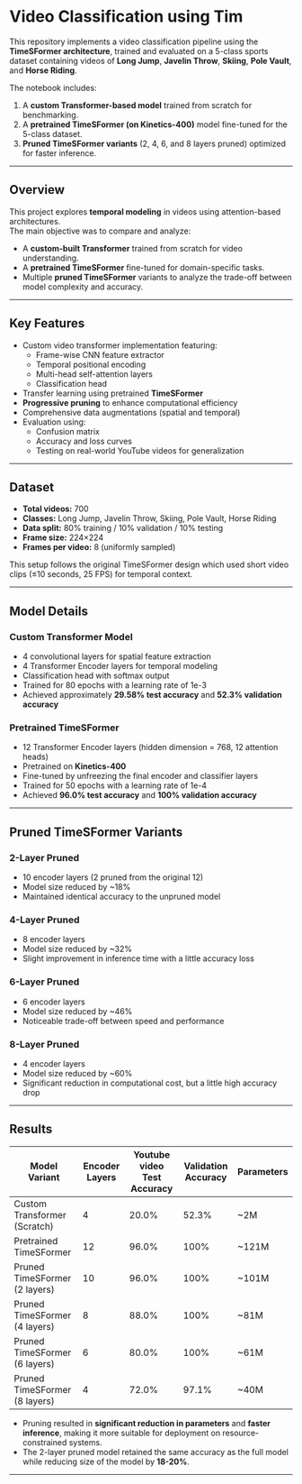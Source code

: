 # Video Classification using Tim
This repository implements a video classification pipeline using the **TimeSFormer architecture**, trained and evaluated on a 5-class sports dataset containing videos of **Long Jump**, **Javelin Throw**, **Skiing**, **Pole Vault**, and **Horse Riding**.

The notebook includes:
1. A **custom Transformer-based model** trained from scratch for benchmarking.  
2. A **pretrained TimeSFormer (on Kinetics-400)** model fine-tuned for the 5-class dataset.  
3. **Pruned TimeSFormer variants** (2, 4, 6, and 8 layers pruned) optimized for faster inference.

---

## Overview

This project explores **temporal modeling** in videos using attention-based architectures.  
The main objective was to compare and analyze:
- A **custom-built Transformer** trained from scratch for video understanding.  
- A **pretrained TimeSFormer** fine-tuned for domain-specific tasks.  
- Multiple **pruned TimeSFormer** variants to analyze the trade-off between model complexity and accuracy.

---

## Key Features

- Custom video transformer implementation featuring:
  - Frame-wise CNN feature extractor  
  - Temporal positional encoding  
  - Multi-head self-attention layers  
  - Classification head  
- Transfer learning using pretrained **TimeSFormer**
- **Progressive pruning** to enhance computational efficiency  
- Comprehensive data augmentations (spatial and temporal)
- Evaluation using:
  - Confusion matrix  
  - Accuracy and loss curves  
  - Testing on real-world YouTube videos for generalization

---

## Dataset

- **Total videos:** 700  
- **Classes:** Long Jump, Javelin Throw, Skiing, Pole Vault, Horse Riding  
- **Data split:** 80% training / 10% validation / 10% testing  
- **Frame size:** 224×224  
- **Frames per video:** 8 (uniformly sampled)

This setup follows the original TimeSFormer design which used short video clips (≤10 seconds, 25 FPS) for temporal context.

---

## Model Details

### Custom Transformer Model
- 4 convolutional layers for spatial feature extraction  
- 4 Transformer Encoder layers for temporal modeling  
- Classification head with softmax output  
- Trained for 80 epochs with a learning rate of 1e-3  
- Achieved approximately **29.58% test accuracy** and **52.3% validation accuracy**

### Pretrained TimeSFormer
- 12 Transformer Encoder layers (hidden dimension = 768, 12 attention heads)  
- Pretrained on **Kinetics-400**  
- Fine-tuned by unfreezing the final encoder and classifier layers  
- Trained for 50 epochs with a learning rate of 1e-4  
- Achieved **96.0% test accuracy** and **100% validation accuracy**

---

## Pruned TimeSFormer Variants

### 2-Layer Pruned
- 10 encoder layers (2 pruned from the original 12)
- Model size reduced by ~18%
- Maintained identical accuracy to the unpruned model  

### 4-Layer Pruned
- 8 encoder layers
- Model size reduced by ~32%
- Slight improvement in inference time with a little accuracy loss 

### 6-Layer Pruned
- 6 encoder layers
- Model size reduced by ~46%
- Noticeable trade-off between speed and performance  

### 8-Layer Pruned
- 4 encoder layers
- Model size reduced by ~60%
- Significant reduction in computational cost, but a little high accuracy drop  

---

## Results

| Model Variant                | Encoder Layers | Youtube video Test Accuracy | Validation Accuracy | Parameters |
|-------------------------------|----------------|----------------|---------------------|-------------|
| Custom Transformer (Scratch)  | 4              | 20.0%         | 52.3%               | ~2M         | 
| Pretrained TimeSFormer        | 12             | 96.0%          | 100%                | ~121M       | 
| Pruned TimeSFormer (2 layers) | 10             | 96.0%          | 100%                | ~101M        |
| Pruned TimeSFormer (4 layers) | 8              | 88.0%          | 100%               | ~81M        |
| Pruned TimeSFormer (6 layers) | 6              | 80.0%          | 100%               | ~61M        |
| Pruned TimeSFormer (8 layers) | 4              | 72.0%          | 97.1%               | ~40M        |

- Pruning resulted in **significant reduction in parameters** and **faster inference**, making it more suitable for deployment on resource-constrained systems.  
- The 2-layer pruned model retained the same accuracy as the full model while reducing size of the model by **18-20%**.

---
